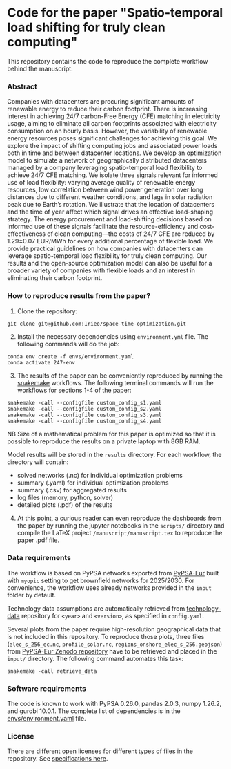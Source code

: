 <!--
SPDX-FileCopyrightText: 2023 Iegor Riepin, Tom Brown

SPDX-License-Identifier: CC0-1.0
-->

# Code for the paper "Spatio-temporal load shifting for truly clean computing"

This repository contains the code to reproduce the complete workflow behind the manuscript.

### Abstract

Companies with datacenters are procuring significant amounts of renewable energy to reduce their carbon footprint. There is increasing interest in achieving 24/7 carbon-Free Energy (CFE) matching in electricity usage, aiming to eliminate all carbon footprints associated with electricity consumption on an hourly basis. However, the variability of renewable energy resources poses significant challenges for achieving this goal. We explore the impact of shifting computing jobs and associated power loads both in time and between datacenter locations. We develop an optimization model to simulate a network of geographically distributed datacenters managed by a company leveraging spatio-temporal load flexibility to achieve 24/7 CFE matching. We isolate three signals relevant for informed use of load flexiblity: varying average quality of renewable energy resources, low correlation between wind power generation over long distances due to different weather conditions, and lags in solar radiation peak due to Earth’s rotation. We illustrate that the location of datacenters and the time of year affect which signal drives an effective load-shaping strategy. The energy procurement and load-shifting decisions based on informed use of these signals facilitate the
resource-efficiency and cost-effectiveness of clean computing—the costs of 24/7 CFE are reduced by 1.29±0.07 EUR/MWh for every additional percentage of flexible load. We provide practical guidelines on how companies with datacenters can leverage spatio-temporal load flexibility for truly clean computing. Our results and the open-source optimization model can also be useful for a broader variety of companies with flexible loads and an interest in eliminating their carbon footprint.

### How to reproduce results from the paper?

1. Clone the repository:

```
git clone git@github.com:Irieo/space-time-optimization.git
```

2. Install the necessary dependencies using `environment.yml` file. The following commands will do the job:

```
conda env create -f envs/environment.yaml
conda activate 247-env
```
3. The results of the paper can be conveniently reproduced by running the [snakemake](https://snakemake.readthedocs.io/en/stable/) workflows.  The following terminal commands will run the workflows for sections 1-4 of the paper:

```
snakemake -call --configfile custom_config_s1.yaml
snakemake -call --configfile custom_config_s2.yaml
snakemake -call --configfile custom_config_s3.yaml
snakemake -call --configfile custom_config_s4.yaml
```

NB Size of a mathematical problem for this paper is optimized so that it is possible to reproduce the results on a private laptop with 8GB RAM.

Model results will be stored in the `results` directory. For each workflow, the directory will contain:
- solved networks (.nc) for individual optimization problems
- summary (.yaml) for individual optimization problems
- summary (.csv) for aggregated results
- log files (memory, python, solver)
- detailed plots (.pdf) of the results

4. At this point, a curious reader can even reproduce the dashboards from the paper by running the jupyter notebooks in the `scripts/` directory and compile the LaTeX project `/manuscript/manuscript.tex` to reproduce the paper .pdf file.

### Data requirements

The workflow is based on PyPSA networks exported from [PyPSA-Eur](https://github.com/PyPSA/pypsa-eur) built with `myopic` setting to get brownfield networks for 2025/2030. For convenience, the workflow uses already networks provided in the `input` folder by default.

Technology data assumptions are automatically retrieved from [technology-data](https://github.com/PyPSA/technology-data) repository for `<year>` and `<version>`, as specified in `config.yaml`.

Several plots from the paper require high-resolution geographical data that is not included in this repository.
To reproduce those plots, three files (`elec_s_256_ec.nc`, `profile_solar.nc`, `regions_onshore_elec_s_256.geojson`) from [PyPSA-Eur Zenodo repository](https://zenodo.org/records/7646728) have to be retrieved and placed in the `input/` directory. The following command automates this task:

```
snakemake -call retrieve_data
```

### Software requirements

The code is known to work with PyPSA 0.26.0, pandas 2.0.3, numpy 1.26.2, and gurobi 10.0.1. The complete list of dependencies is in the [envs/environment.yaml](envs/environment.yaml) file.


### License

There are different open licenses for different types of files in the repository. See [specifications here](.reuse/dep5).
